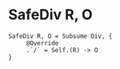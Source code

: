 # SafeDiv R, O

``` erg
SafeDiv R, O = Subsume Div, {
     @Override
     .`/` = Self.(R) -> O
}
```